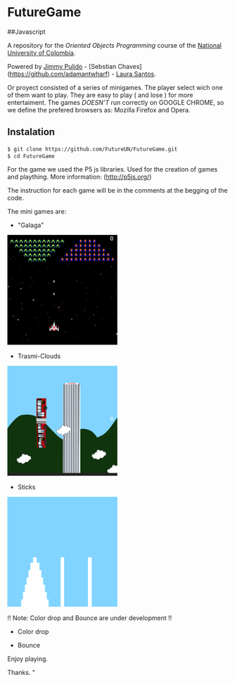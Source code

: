 
# FutureGame
##Javascript

A repository for the *Oriented Objects Programming* course of the [National University of Colombia](http://www.unal.edu.co/).

Powered by [Jimmy Pulido](https://github.com/jiapulidoar) - [Sebstian Chaves] (https://github.com/adamantwharf) - [Laura Santos](https://github.com/lsfinite). 

Or proyect consisted of a series of minigames. The player select wich one of them want to play. 
They are easy to play ( and lose ) for more entertaiment. 
The games _DOESN'T_ run correctly on  GOOGLE CHROME, so we define the prefered browsers as: Mozilla Firefox and Opera.

## Instalation 

    
    $ git clone https://github.com/FutureUN/FutureGame.git
    $ cd FutureGame
    

For the game we used the P5 js libraries. Used for the creation of games and plaything. 
More information: (http://p5js.org/)

The instruction for each game will be in the comments at the begging of the code.

The mini games are:

 
- "Galaga"

 <img src="Img/Galaga.png" alt="Galaga" with="250" height="250"></img>

- Trasmi-Clouds
 
 <img src="Img/Cloud.png" alt="Cloud" with="250" height="250"></img>

- Sticks

 <img src="Img/stick.png" alt="Sticks" with="250" height="250"></img>
 
!! Note: Color drop and Bounce are under development !!

- Color drop
 
- Bounce 


Enjoy playing. 


Thanks. "


